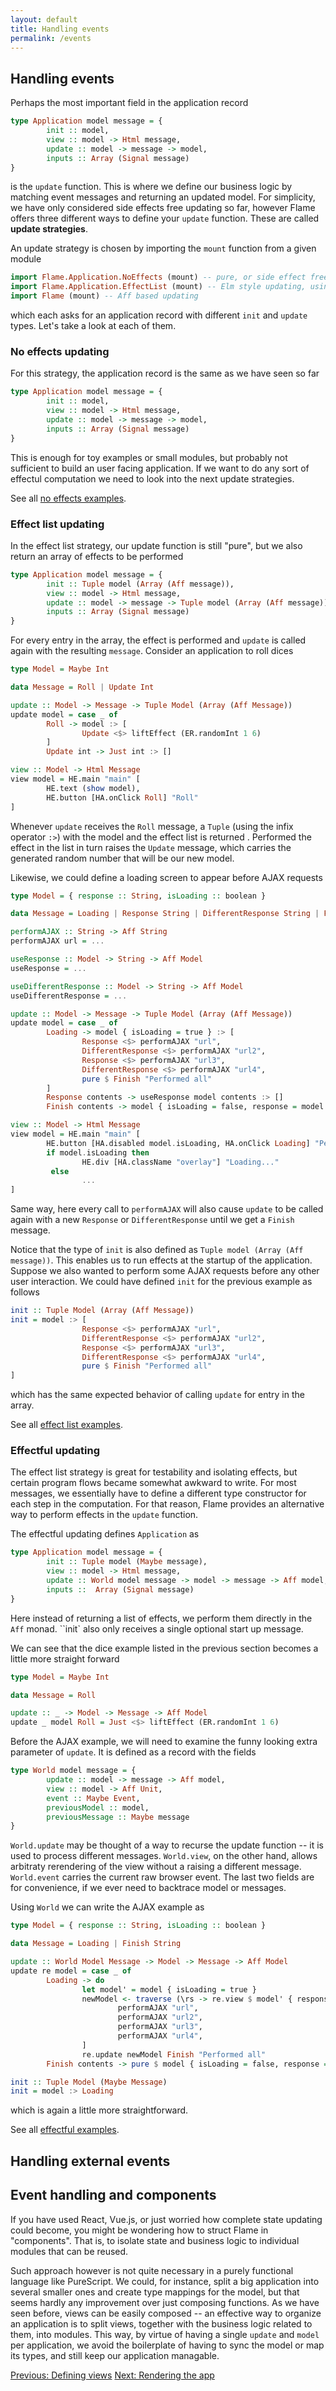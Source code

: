 ```yaml
---
layout: default
title: Handling events
permalink: /events
---
```


## Handling events

Perhaps the most important field in the application record
```haskell
type Application model message = {
        init :: model,
        view :: model -> Html message,
        update :: model -> message -> model,
        inputs :: Array (Signal message)
}
```
is the `update` function. This is where we define our business logic by matching event messages and returning an updated model. For simplicity, we have only considered side effects free updating so far, however Flame offers three different ways to define your `update` function. These are called **update strategies**.

An update strategy is chosen by importing the `mount` function from a given module
```haskell
import Flame.Application.NoEffects (mount) -- pure, or side effect free, updating
import Flame.Application.EffectList (mount) -- Elm style updating, using a list of effects
import Flame (mount) -- Aff based updating
```
which each asks for an application record with different `init` and `update` types. Let's take a look at each of them.

### No effects updating

For this strategy, the application record is the same as we have seen so far
```haskell
type Application model message = {
        init :: model,
        view :: model -> Html message,
        update :: model -> message -> model,
        inputs :: Array (Signal message)
}
```
This is enough for toy examples or small modules, but probably not sufficient to build an user facing application. If we want to do any sort of effectul computation we need to look into the next update strategies.

See all [no effects examples](https://github.com/easafe/purescript-flame/tree/master/examples/NoEffects).

### Effect list updating

In the effect list strategy, our update function is still "pure", but we also return an array of effects to be performed
```haskell
type Application model message = {
        init :: Tuple model (Array (Aff message)),
        view :: model -> Html message,
        update :: model -> message -> Tuple model (Array (Aff message)),
        inputs :: Array (Signal message)
}
```
For every entry in the array, the effect is performed and `update` is called again with the resulting `message`. Consider an application to roll dices
```haskell
type Model = Maybe Int

data Message = Roll | Update Int

update :: Model -> Message -> Tuple Model (Array (Aff Message))
update model = case _ of
        Roll -> model :> [
                Update <$> liftEffect (ER.randomInt 1 6)
        ]
        Update int -> Just int :> []

view :: Model -> Html Message
view model = HE.main "main" [
        HE.text (show model),
        HE.button [HA.onClick Roll] "Roll"
]
```
Whenever `update` receives the `Roll` message, a `Tuple` (using the infix operator `:>`) with the model and the effect list is returned . Performed the effect in the list in turn raises the `Update` message, which carries the generated random number that will be our new model.

Likewise, we could define a loading screen to appear before AJAX requests
```haskell
type Model = { response :: String, isLoading :: boolean }

data Message = Loading | Response String | DifferentResponse String | Finish String

performAJAX :: String -> Aff String
performAJAX url = ...

useResponse :: Model -> String -> Aff Model
useResponse = ...

useDifferentResponse :: Model -> String -> Aff Model
useDifferentResponse = ...

update :: Model -> Message -> Tuple Model (Array (Aff Message))
update model = case _ of
        Loading -> model { isLoading = true } :> [
                Response <$> performAJAX "url",
                DifferentResponse <$> performAJAX "url2",
                Response <$> performAJAX "url3",
                DifferentResponse <$> performAJAX "url4",
                pure $ Finish "Performed all"
        ]
        Response contents -> useResponse model contents :> []
        Finish contents -> model { isLoading = false, response = model.response <> contents } :> []

view :: Model -> Html Message
view model = HE.main "main" [
        HE.button [HA.disabled model.isLoading, HA.onClick Loading] "Perform requests",
        if model.isLoading then
                HE.div [HA.className "overlay"] "Loading..."
         else
                ...
]
```
Same way, here every call to `performAJAX` will also cause `update` to be called again with a new `Response` or `DifferentResponse` until we get a `Finish` message.

Notice that the type of `init` is also defined as `Tuple model (Array (Aff message))`. This enables us to run effects at the startup of the application. Suppose we also wanted to perform some AJAX requests before any other user interaction. We could have defined `init` for the previous example as follows
```haskell
init :: Tuple Model (Array (Aff Message))
init = model :> [
                Response <$> performAJAX "url",
                DifferentResponse <$> performAJAX "url2",
                Response <$> performAJAX "url3",
                DifferentResponse <$> performAJAX "url4",
                pure $ Finish "Performed all"
]
```
which has the same expected behavior of calling `update` for entry in the array.

See all [effect list examples](https://github.com/easafe/purescript-flame/tree/master/examples/EffectList).

### Effectful updating

The effect list strategy is great for testability and isolating effects, but certain program flows became somewhat awkward to write. For most messages, we essentially have to define a different type constructor for each step in the computation. For that reason, Flame provides an alternative way to perform effects in the `update` function.

The effectful updating defines `Application` as
```haskell
type Application model message = {
        init :: Tuple model (Maybe message),
        view :: model -> Html message,
        update :: World model message -> model -> message -> Aff model,
        inputs ::  Array (Signal message)
}
```
Here instead of returning a list of effects, we perform them directly in the `Aff` monad. ``init` also only receives a single optional start up message.

We can see that the dice example listed in the previous section becomes a little more straight forward
```haskell
type Model = Maybe Int

data Message = Roll

update :: _ -> Model -> Message -> Aff Model
update _ model Roll = Just <$> liftEffect (ER.randomInt 1 6)
```
Before the AJAX example, we will need to examine the funny looking extra parameter of `update`. It is defined as a record with the fields
```haskell
type World model message = {
        update :: model -> message -> Aff model,
        view :: model -> Aff Unit,
        event :: Maybe Event,
        previousModel :: model,
        previousMessage :: Maybe message
}
```
`World.update` may be thought of a way to recurse the update function -- it is used to process different messages. `World.view`, on the other hand, allows arbitraty rerendering of the view without a raising a different message. `World.event` carries the current raw browser event. The last two fields are for convenience, if we ever need to backtrace model or messages.

Using `World` we can write the AJAX example as
```haskell
type Model = { response :: String, isLoading :: boolean }

data Message = Loading | Finish String

update :: World Model Message -> Model -> Message -> Aff Model
update re model = case _ of
        Loading -> do
                let model' = model { isLoading = true }
                newModel <- traverse (\rs -> re.view $ model' { response = rs}) [
                        performAJAX "url",
                        performAJAX "url2",
                        performAJAX "url3",
                        performAJAX "url4",
                ]
                re.update newModel Finish "Performed all"
        Finish contents -> pure $ model { isLoading = false, response = model.response <> contents }

init :: Tuple Model (Maybe Message)
init = model :> Loading
```
which is again a little more straightforward.

See all [effectful examples](https://github.com/easafe/purescript-flame/tree/master/examples/Effectful).

## Handling external events

## Event handling and components

If you have used React, Vue.js, or just worried how complete state updating could become, you might be wondering how to struct Flame in "components". That is, to isolate state and business logic to individual modules that can be reused.

Such approach however is not quite necessary in a purely functional language like PureScript. We could, for instance, split a big application into several smaller ones and create type mappings for the model, but that seems hardly any improvement over just composing functions. As we have seen before, views can be easily composed -- an effective way to organize an application is to split views, together with the business logic related to them, into modules. This way, by virtue of having a single `update` and `model` per application, we avoid the boilerplate of having to sync the model or map its types, and still keep our application managable.

<a href="/views" class="direction previous">Previous: Defining views</a>
<a href="/rendering" class="direction">Next: Rendering the app</a>
